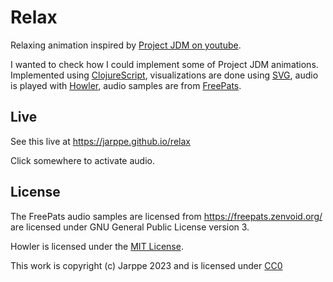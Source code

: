# Relax

Relaxing animation inspired by [Project JDM on youtube](https://www.youtube.com/@project_jdm).

I wanted to check how I could implement some of Project JDM animations. Implemented using [ClojureScript](https://clojurescript.org/), visualizations are done using [SVG](https://developer.mozilla.org/en-US/docs/Glossary/SVG), audio is played with [Howler](https://howlerjs.com/), audio samples are from [FreePats](https://freepats.zenvoid.org/).

## Live

See this live at https://jarppe.github.io/relax

Click somewhere to activate audio.

## License

The FreePats audio samples are licensed from https://freepats.zenvoid.org/ are licensed under GNU General Public License version 3.

Howler is licensed under the [MIT License](https://github.com/goldfire/howler.js/blob/master/LICENSE.md).

This work is copyright (c) Jarppe 2023 and is licensed under [CC0](http://creativecommons.org/publicdomain/zero/1.0/.)
